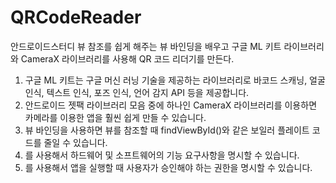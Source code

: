# QRCodeReader

안드로이드스터디
뷰 참조를 쉽게 해주는 뷰 바인딩을 배우고 구글 ML 키트 라이브러리와 CameraX 라이브러리를 사용해 QR 코드 리더기를 만든다.

1. 구글 ML 키트는 구글 머신 러닝 기술을 제공하는 라이브러리로 바코드 스캐닝, 얼굴 인식, 텍스트 인식, 포즈 인식, 언어 감지 API 등을 제공합니다.
2. 안드로이드 젯팩 라이브러리 모음 중에 하나인 CameraX 라이브러리를 이용하면 카메라를 이용한 앱을 훨씬 쉽게 만들 수 있습니다.
3. 뷰 바인딩을 사용하면 뷰를 참조할 때 findViewById()와 같은 보일러 플레이트 코드를 줄일 수 있습니다.
4. <uses-feature>를 사용해서 하드웨어 및 소프트웨어의 기능 요구사항을 명시할 수 있습니다.
5. <uses-permission>를 사용해서 앱을 실행할 때 사용자가 승인해야 하는 권한을 명시할 수 있습니다.

